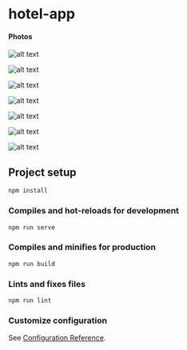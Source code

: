 # hotel-app


#### Photos

![alt text](https://github.com/kemaloncell/Reengen-bootcamp-homework2-hotel-app/blob/main/src/assets/img/hotel1.png)

![alt text](https://github.com/kemaloncell/Reengen-bootcamp-homework2-hotel-app/blob/main/src/assets/img/hotel2.png)

![alt text](https://github.com/kemaloncell/Reengen-bootcamp-homework2-hotel-app/blob/main/src/assets/img/hotel3.png)

![alt text](https://github.com/kemaloncell/Reengen-bootcamp-homework2-hotel-app/blob/main/src/assets/img/hotel4.png)

![alt text](https://github.com/kemaloncell/Reengen-bootcamp-homework2-hotel-app/blob/main/src/assets/img/hotel5.png)

![alt text](https://github.com/kemaloncell/Reengen-bootcamp-homework2-hotel-app/blob/main/src/assets/img/hotel6.png)

![alt text](https://github.com/kemaloncell/Reengen-bootcamp-homework2-hotel-app/blob/main/src/assets/img/hotel7.png)






## Project setup
```
npm install
```

### Compiles and hot-reloads for development
```
npm run serve
```

### Compiles and minifies for production
```
npm run build
```

### Lints and fixes files
```
npm run lint
```

### Customize configuration
See [Configuration Reference](https://cli.vuejs.org/config/).
